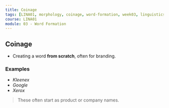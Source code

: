 ```yaml
---
title: Coinage
tags: [LINA01, morphology, coinage, word-formation, week03, linguistics]
course: LINA01
module: 03 - Word Formation
---
```


## Coinage

- Creating a word **from scratch**, often for branding.

### Examples

- *Kleenex*
- *Google*
- *Xerox*

> These often start as product or company names.
